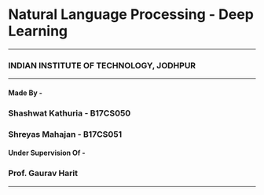 # Natural Language Processing - Deep Learning
-----------------------------

### INDIAN INSTITUTE OF TECHNOLOGY, JODHPUR

-----------------------------

#### Made By -
### Shashwat Kathuria - B17CS050
### Shreyas Mahajan   - B17CS051

#### Under Supervision Of -
### Prof. Gaurav Harit

------------------------------
